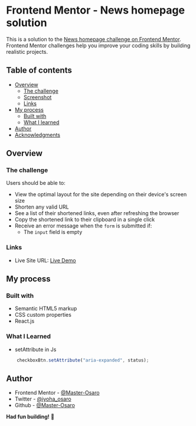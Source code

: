 # Frontend Mentor - News homepage solution

This is a solution to the [News homepage challenge on Frontend Mentor](https://www.frontendmentor.io/challenges/news-homepage-H6SWTa1MFl). Frontend Mentor challenges help you improve your coding skills by building realistic projects. 

## Table of contents

- [Overview](#overview)
  - [The challenge](#the-challenge)
  - [Screenshot](#screenshot)
  - [Links](#links)
- [My process](#my-process)
  - [Built with](#built-with)
  - [What I learned](#what-i-learned)
- [Author](#author)
- [Acknowledgments](#acknowledgments)

## Overview

### The challenge

Users should be able to:

- View the optimal layout for the site depending on their device's screen size
- Shorten any valid URL
- See a list of their shortened links, even after refreshing the browser
- Copy the shortened link to their clipboard in a single click
- Receive an error message when the `form` is submitted if:
  - The `input` field is empty



### Links

- Live Site URL: [Live Demo](#)

## My process

### Built with

- Semantic HTML5 markup
- CSS custom properties
- React.js


### What I Learned
- setAttribute in Js

```js
    checkboxBtn.setAttribute("aria-expanded", status);
```




## Author
- Frontend Mentor - [@Master-Osaro](https://www.frontendmentor.io/profile/Master-Osaro)
- Twitter - [@iyoha_osaro](https://twitter.com/iyoha_osaro)
- Github - [@Master-Osaro](https://github.com/Master-Osaro/)

**Had fun building!** 🚀